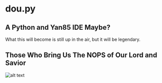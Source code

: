 # dou.py
## A Python and Yan85 IDE Maybe?
<p>What this will become is still up in the air, but it will be legendary.</p>

## Those Who Bring Us The NOPS of Our Lord and Savior
![alt text]("https://github.com/CS-Cafe/dou.py/blob/main/images/lordsWord.png?raw=true")
 
